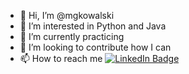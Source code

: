 - 👋 Hi, I’m @mgkowalski
- 👀 I’m interested in Python and Java
- 🌱 I’m currently practicing
- 💞️ I’m looking to contribute how I can
- 📫 How to reach me <a href="https://www.linkedin.com/in/michael-kowalski-088604231/">
    <img src="https://img.shields.io/badge/LinkedIn-blue?style=for-the-badge&logo=linkedin&logoColor=white" alt="LinkedIn Badge"/>
  </a>

<!---
mgkowalski/mgkowalski is a ✨ special ✨ repository because its `README.md` (this file) appears on your GitHub profile.
You can click the Preview link to take a look at your changes.
--->
